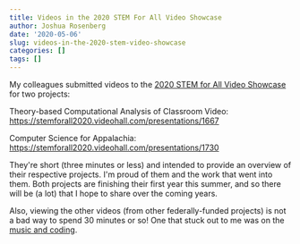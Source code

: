 ```yaml
---
title: Videos in the 2020 STEM For All Video Showcase
author: Joshua Rosenberg
date: '2020-05-06'
slug: videos-in-the-2020-stem-video-showcase
categories: []
tags: []
---
```


My colleagues submitted videos to the [2020 STEM for All Video Showcase](https://stemforall2020.videohall.com/) for two
projects:

Theory-based Computational Analysis of Classroom Video:
https://stemforall2020.videohall.com/presentations/1667

Computer Science for Appalachia:
https://stemforall2020.videohall.com/presentations/1730

They're short (three minutes or less) and intended to provide an overview of 
their respective projects. I'm proud of them and the work that went into them. 
Both projects are finishing their first year this summer, and so there will be
(a lot) that I hope to share over the coming years.

Also, viewing the other videos (from other federally-funded projects) is not a 
bad way to spend 30 minutes or so! One that stuck out to me was on the [music 
and coding](https://stemforall2020.videohall.com/presentations/1709).